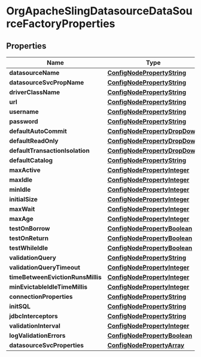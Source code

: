 

# OrgApacheSlingDatasourceDataSourceFactoryProperties

## Properties

Name | Type | Description | Notes
------------ | ------------- | ------------- | -------------
**datasourceName** | [**ConfigNodePropertyString**](ConfigNodePropertyString.md) |  |  [optional]
**datasourceSvcPropName** | [**ConfigNodePropertyString**](ConfigNodePropertyString.md) |  |  [optional]
**driverClassName** | [**ConfigNodePropertyString**](ConfigNodePropertyString.md) |  |  [optional]
**url** | [**ConfigNodePropertyString**](ConfigNodePropertyString.md) |  |  [optional]
**username** | [**ConfigNodePropertyString**](ConfigNodePropertyString.md) |  |  [optional]
**password** | [**ConfigNodePropertyString**](ConfigNodePropertyString.md) |  |  [optional]
**defaultAutoCommit** | [**ConfigNodePropertyDropDown**](ConfigNodePropertyDropDown.md) |  |  [optional]
**defaultReadOnly** | [**ConfigNodePropertyDropDown**](ConfigNodePropertyDropDown.md) |  |  [optional]
**defaultTransactionIsolation** | [**ConfigNodePropertyDropDown**](ConfigNodePropertyDropDown.md) |  |  [optional]
**defaultCatalog** | [**ConfigNodePropertyString**](ConfigNodePropertyString.md) |  |  [optional]
**maxActive** | [**ConfigNodePropertyInteger**](ConfigNodePropertyInteger.md) |  |  [optional]
**maxIdle** | [**ConfigNodePropertyInteger**](ConfigNodePropertyInteger.md) |  |  [optional]
**minIdle** | [**ConfigNodePropertyInteger**](ConfigNodePropertyInteger.md) |  |  [optional]
**initialSize** | [**ConfigNodePropertyInteger**](ConfigNodePropertyInteger.md) |  |  [optional]
**maxWait** | [**ConfigNodePropertyInteger**](ConfigNodePropertyInteger.md) |  |  [optional]
**maxAge** | [**ConfigNodePropertyInteger**](ConfigNodePropertyInteger.md) |  |  [optional]
**testOnBorrow** | [**ConfigNodePropertyBoolean**](ConfigNodePropertyBoolean.md) |  |  [optional]
**testOnReturn** | [**ConfigNodePropertyBoolean**](ConfigNodePropertyBoolean.md) |  |  [optional]
**testWhileIdle** | [**ConfigNodePropertyBoolean**](ConfigNodePropertyBoolean.md) |  |  [optional]
**validationQuery** | [**ConfigNodePropertyString**](ConfigNodePropertyString.md) |  |  [optional]
**validationQueryTimeout** | [**ConfigNodePropertyInteger**](ConfigNodePropertyInteger.md) |  |  [optional]
**timeBetweenEvictionRunsMillis** | [**ConfigNodePropertyInteger**](ConfigNodePropertyInteger.md) |  |  [optional]
**minEvictableIdleTimeMillis** | [**ConfigNodePropertyInteger**](ConfigNodePropertyInteger.md) |  |  [optional]
**connectionProperties** | [**ConfigNodePropertyString**](ConfigNodePropertyString.md) |  |  [optional]
**initSQL** | [**ConfigNodePropertyString**](ConfigNodePropertyString.md) |  |  [optional]
**jdbcInterceptors** | [**ConfigNodePropertyString**](ConfigNodePropertyString.md) |  |  [optional]
**validationInterval** | [**ConfigNodePropertyInteger**](ConfigNodePropertyInteger.md) |  |  [optional]
**logValidationErrors** | [**ConfigNodePropertyBoolean**](ConfigNodePropertyBoolean.md) |  |  [optional]
**datasourceSvcProperties** | [**ConfigNodePropertyArray**](ConfigNodePropertyArray.md) |  |  [optional]



